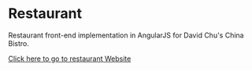 # Restaurant

Restaurant front-end implementation in AngularJS for David Chu's China Bistro.


[Click here to go to restaurant Website](https://aj04.github.io/china-bistro/module5-solution/#/) 